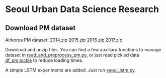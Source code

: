 # Seoul Urban Data Science Research

## Download PM dataset
Airkorea PM dataset:
[2014.zip](http://www.airkorea.or.kr/file/download/?atch_id=21627)
[2015.zip](http://www.airkorea.or.kr/file/download/?atch_id=22060)
[2016.zip](http://www.airkorea.or.kr/file/download/?atch_id=48522)
[2017.zip](http://www.airkorea.or.kr/file/download/?atch_id=71690)

Download and unzip files. You can find a few auxiliary functions to manage dataset in
[read\_and\_preprocess\_pm.py](https://github.com/donghyeon/seoul/blob/master/read_and_preprocess_pm.py),
or just read pickled data [df\_pm.pickle](https://goo.gl/QYfZDH)
to reduce loading times.

A simple LSTM experiments are added.
Just run [seoul\_lstm.py](https://github.com/donghyeon/seoul/blob/master/seoul_lstm.py).
